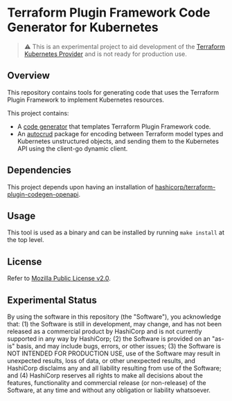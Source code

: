 # Terraform Plugin Framework Code Generator for Kubernetes 

> :warning: This is an experimental project to aid development of the [Terraform Kubernetes Provider](https://github.com/hashicorp/terraform-provider-kubernetes) and is not ready for production use.

## Overview

This repository contains tools for generating code that uses the Terraform Plugin Framework to implement Kubernetes resources. 

This project contains:

- A [code generator](./internal/generator/) that templates Terraform Plugin Framework code.
- An [autocrud](./autocrud) package for encoding between Terraform model types and Kubernetes unstructured objects, and sending them to the Kubernetes API using the client-go dynamic client.  

## Dependencies

This project depends upon having an installation of [hashicorp/terraform-plugin-codegen-openapi](https://github.com/hashicorp/terraform-plugin-codegen-openapi).

## Usage

This tool is used as a binary and can be installed by running `make install` at the top level. 

## License

Refer to [Mozilla Public License v2.0](./LICENSE).

## Experimental Status

By using the software in this repository (the "Software"), you acknowledge that: (1) the Software is still in development, may change, and has not been released as a commercial product by HashiCorp and is not currently supported in any way by HashiCorp; (2) the Software is provided on an "as-is" basis, and may include bugs, errors, or other issues; (3) the Software is NOT INTENDED FOR PRODUCTION USE, use of the Software may result in unexpected results, loss of data, or other unexpected results, and HashiCorp disclaims any and all liability resulting from use of the Software; and (4) HashiCorp reserves all rights to make all decisions about the features, functionality and commercial release (or non-release) of the Software, at any time and without any obligation or liability whatsoever.
